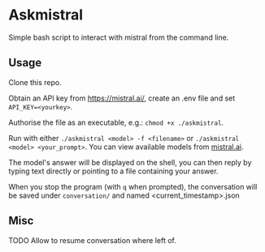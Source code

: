 # Askmistral
Simple bash script to interact with mistral from the command line.

## Usage
Clone this repo.

Obtain an API key from https://mistral.ai/, create an .env file and set 
`API_KEY=<yourkey>`.

Authorise the file as an executable, e.g.: `chmod +x ./askmistral`.

Run with either `./askmistral <model> -f <filename>` or `./askmistral <model> <your_prompt>`. You can view available models from [mistral.ai](https://docs.mistral.ai/platform/endpoints/).

The model's answer will be displayed on the shell, you can then reply by typing
text directly or pointing to a file containing your answer.

When you stop the program (with `q` when prompted), the conversation will be
saved under `conversation/` and named <current_timestamp>.json

## Misc
TODO
    Allow to resume conversation where left of.
